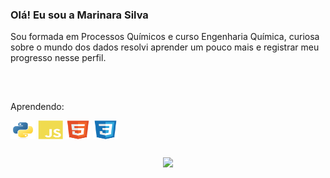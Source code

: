 ### Olá! Eu sou a Marinara Silva

<div align="center">
  <p align='left'>
  Sou formada em Processos Químicos e curso Engenharia Química, curiosa sobre o mundo dos dados resolvi aprender um pouco mais e registrar meu progresso nesse perfil.
  </p>
</div>
  
##
  
<div style="display: inline_block"><br>
  <p align='left'>
  Aprendendo: 
  </p>
  <img align="center" height="30" width="40" src="https://raw.githubusercontent.com/devicons/devicon/master/icons/python/python-original.svg">
  <img align="center" height="30" width="40" src="https://raw.githubusercontent.com/devicons/devicon/master/icons/javascript/javascript-plain.svg">
  <img align="center" height="30" width="40" src="https://raw.githubusercontent.com/devicons/devicon/master/icons/html5/html5-original.svg">
  <img align="center" height="30" width="40" src="https://raw.githubusercontent.com/devicons/devicon/master/icons/css3/css3-original.svg">
</div>

##

<div align="center">
  <a href="https://github.com/marinarassilva">
  <img height="150em" src="https://github-readme-stats.vercel.app/api?username=marinarassilva&show_icons=true&theme=dracula&include_all_commits=true&count_private=true"/>
  <!--
  <img height="150em" src="https://github-readme-stats.vercel.app/api/top-langs/?username=marinarassilva&layout=compact&langs_count=7&theme=dracula"/>
  -->
</div>
